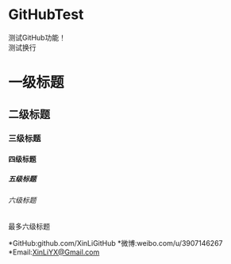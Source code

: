 # GitHubTest

测试GitHub功能！<br>
测试换行

#       一级标题

##      二级标题

###     三级标题

####    四级标题

#####   五级标题

######  六级标题

最多六级标题

*GitHub:github.com/XinLiGitHub
*微博:weibo.com/u/3907146267
*Email:XinLiYX@Gmail.com
